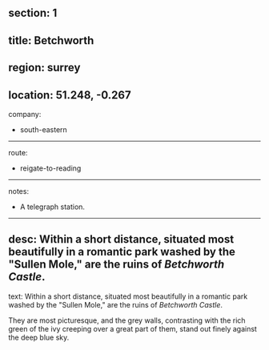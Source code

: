section: 1
----
title: Betchworth
----
region: surrey
----
location: 51.248, -0.267
----
company:
- south-eastern
----
route:
- reigate-to-reading
----
notes:
- A telegraph station.
----
desc: Within a short distance, situated most beautifully in a romantic park washed by the "Sullen Mole," are the ruins of *Betchworth Castle*.
----
text: Within a short distance, situated most beautifully in a romantic park washed by the "Sullen Mole," are the ruins of *Betchworth Castle*.

They are most picturesque, and the grey walls, contrasting with the rich green of the ivy creeping over a great part of them, stand out finely against the deep blue sky.
